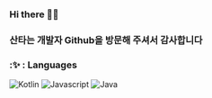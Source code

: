 ### Hi there 👋🤔
### 산타는 개발자 Github을 방문해 주셔서 감사합니다

### :✨ : Languages
![Kotlin](https://img.shields.io/badge/Kotlin-green?style=flat&logo=Kotlin&logoColor=white")
![Javascript](https://img.shields.io/badge/Javascript-yellow?style=flat&logo=Javascript&logoColor=white")
![Java](https://img.shields.io/badge/Java-orange?style=flat&logo=Java&logoColor=white")

<!--
**Gogisung/Gogisung** is a ✨ _special_ ✨ repository because its `README.md` (this file) appears on your GitHub profile.

Here are some ideas to get you started:

- 🔭 I’m currently working on ...
- 🌱 I’m currently learning ...
- 👯 I’m looking to collaborate on ...
- 🤔 I’m looking for help with ...
- 💬 Ask me about ...
- 📫 How to reach me: ...
- 😄 Pronouns: ...
- ⚡ Fun fact: ...
-->
